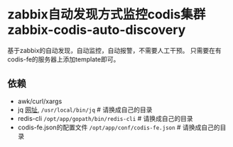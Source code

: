 # zabbix自动发现方式监控codis集群 zabbix-codis-auto-discovery

基于zabbix的自动发现，自动监控，自动报警，不需要人工干预。
只需要在有codis-fe的服务器上添加template即可。

## 依赖
- awk/curl/xargs 
- jq  [网址](https://stedolan.github.io/jq/), `/usr/local/bin/jq` # 请换成自己的目录
- redis-cli  `/opt/app/gopath/bin/redis-cli` # 请换成自己的目录
- codis-fe.json的配置文件 `/opt/app/conf/codis-fe.json` # 请换成自己的目录

